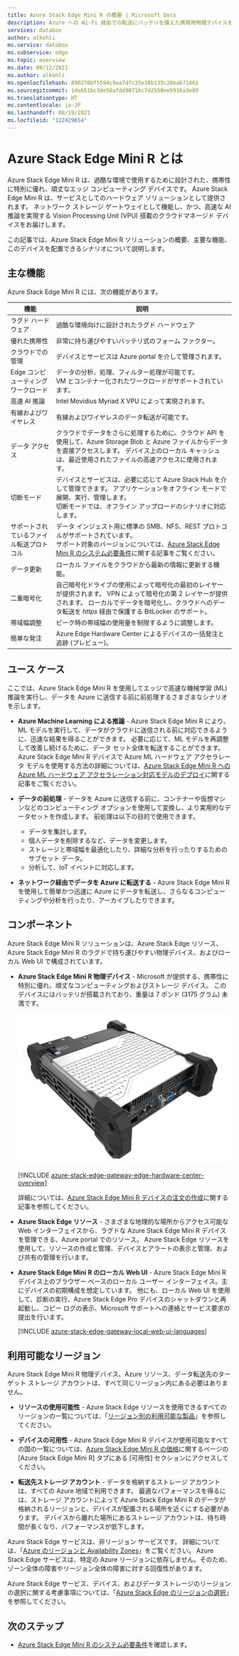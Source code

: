 ```yaml
---
title: Azure Stack Edge Mini R の概要 | Microsoft Docs
description: Azure への Wi-Fi 経由での転送にバッテリを備えた携帯用物理デバイスを使用する、軍事用アプリケーション向けのストレージ ソリューションである Azure Stack Edge Mini R について説明します。
services: databox
author: alkohli
ms.service: databox
ms.subservice: edge
ms.topic: overview
ms.date: 08/12/2021
ms.author: alkohli
ms.openlocfilehash: 890270bf5594c9ea7dfc35e38b135c20ea671461
ms.sourcegitcommit: 1deb51bc3de58afdd9871bc7d2558ee5916a3e89
ms.translationtype: HT
ms.contentlocale: ja-JP
ms.lasthandoff: 08/19/2021
ms.locfileid: "122429654"
---
```

# <a name="what-is-the-azure-stack-edge-mini-r"></a>Azure Stack Edge Mini R とは

Azure Stack Edge Mini R は、過酷な環境で使用するために設計された、携帯性に特別に優れ、頑丈なエッジ コンピューティング デバイスです。 Azure Stack Edge Mini R は、サービスとしてのハードウェア ソリューションとして提供されます。 ネットワーク ストレージ ゲートウェイとして機能し、かつ、高速な AI 推論を実現する Vision Processing Unit (VPU) 搭載のクラウドマネージド デバイスをお届けします。

この記事では、Azure Stack Edge Mini R ソリューションの概要、主要な機能、このデバイスを配置できるシナリオについて説明します。


## <a name="key-capabilities"></a>主な機能

Azure Stack Edge Mini R には、次の機能があります。

|機能 |説明  |
|---------|---------|
|ラグド ハードウェア| 過酷な環境向けに設計されたラグド ハードウェア|
|優れた携帯性| 非常に持ち運びやすいバッテリ式のフォーム ファクター。|
|クラウドでの管理|デバイスとサービスは Azure portal を介して管理されます。|
|Edge コンピューティング ワークロード|データの分析、処理、フィルター処理が可能です。<br>VM とコンテナー化されたワークロードがサポートされています。 |
|高速 AI 推論| Intel Movidius Myriad X VPU によって実現されます。|
|有線およびワイヤレス | 有線およびワイヤレスのデータ転送が可能です。|
|データ アクセス     | クラウドでデータをさらに処理するために、クラウド API を使用して、Azure Storage Blob と Azure ファイルからデータを直接アクセスします。 デバイス上のローカル キャッシュは、最近使用されたファイルの高速アクセスに使用されます。|
|切断モード|  デバイスとサービスは、必要に応じて Azure Stack Hub を介して管理できます。 アプリケーションをオフライン モードで展開、実行、管理します。 <br> 切断モードでは、オフライン アップロードのシナリオに対応します。|
|サポートされているファイル転送プロトコル      |データ インジェスト用に標準の SMB、NFS、REST プロトコルがサポートされています。 <br> サポート対象のバージョンについては、[Azure Stack Edge Mini R のシステム必要条件](azure-stack-edge-gpu-system-requirements.md)に関する記事をご覧ください。|
|データ更新     | ローカル ファイルをクラウドから最新の情報に更新する機能。|
|二重暗号化    | 自己暗号化ドライブの使用によって暗号化の最初のレイヤーが提供されます。 VPN によって暗号化の第 2 レイヤーが提供されます。 ローカルでデータを暗号化し、クラウドへのデータ転送を *https* 経由で保護する BitLocker のサポート。|
|帯域幅調整| ピーク時の帯域幅の使用量を制限するように調整します。|
|簡単な発注| Azure Edge Hardware Center によるデバイスの一括発注と追跡 (プレビュー)。|

## <a name="use-cases"></a>ユース ケース

ここでは、Azure Stack Edge Mini R を使用してエッジで高速な機械学習 (ML) 推論を実行し、データを Azure に送信する前に前処理するさまざまなシナリオを示します。

- **Azure Machine Learning による推論** - Azure Stack Edge Mini R により、ML モデルを実行して、データがクラウドに送信される前に対応できるように、迅速な結果を得ることができます。 必要に応じて、ML モデルを再調整して改善し続けるために、データ セット全体を転送することができます。 Azure Stack Edge Mini R デバイスで Azure ML ハードウェア アクセラレータ モデルを使用する方法の詳細については、[Azure Stack Edge Mini R への Azure ML ハードウェア アクセラレーション対応モデルのデプロイ](../machine-learning/how-to-deploy-fpga-web-service.md#deploy-to-a-local-edge-server)に関する記事をご覧ください。

- **データの前処理** - データを Azure に送信する前に、コンテナーや仮想マシンなどのコンピューティング オプションを使用して変換し、より実用的なデータセットを作成します。 前処理は以下の目的で使用できます。

    - データを集計します。
    - 個人データを削除するなど、データを変更します。
    - ストレージと帯域幅を最適化したり、詳細な分析を行ったりするためのサブセット データ。
    - 分析して、IoT イベントに対応します。

- **ネットワーク経由でデータを Azure に転送する** - Azure Stack Edge Mini R を使用して簡単かつ迅速に Azure にデータを転送し、さらなるコンピューティングや分析を行ったり、アーカイブしたりできます。

## <a name="components"></a>コンポーネント

Azure Stack Edge Mini R ソリューションは、Azure Stack Edge リソース、Azure Stack Edge Mini R のラグドで持ち運びやすい物理デバイス、およびローカル Web UI で構成されています。

* **Azure Stack Edge Mini R 物理デバイス** - Microsoft が提供する、携帯性に特別に優れ、頑丈なコンピューティングおよびストレージ デバイス。 このデバイスにはバッテリが搭載されており、重量は 7 ポンド (3175 グラム) 未満です。

    ![Azure Stack Edge Mini R デバイス](media/azure-stack-edge-mini-r-overview/perspective-view-1.png)

    [!INCLUDE [azure-stack-edge-gateway-edge-hardware-center-overview](../../includes/azure-stack-edge-gateway-edge-hardware-center-overview.md)]    

    詳細については、[Azure Stack Edge Mini R デバイスの注文の作成](azure-stack-edge-mini-r-deploy-prep.md#create-a-new-resource)に関する記事を参照してください。

* **Azure Stack Edge リソース** - さまざまな地理的な場所からアクセス可能な Web インターフェイスから、ラグドな Azure Stack Edge Mini R デバイスを管理できる、Azure portal でのリソース。 Azure Stack Edge リソースを使用して、リソースの作成と管理、デバイスとアラートの表示と管理、および共有の管理を行います。  

* **Azure Stack Edge Mini R のローカル Web UI** - Azure Stack Edge Mini R デバイス上のブラウザー ベースのローカル ユーザー インターフェイス。主にデバイスの初期構成を想定しています。 他にも、ローカル Web UI を使用して、診断の実行、Azure Stack Edge Pro デバイスのシャットダウンと再起動し、コピー ログの表示、Microsoft サポートへの連絡とサービス要求の提出を行います。

    [!INCLUDE [azure-stack-edge-gateway-local-web-ui-languages](../../includes/azure-stack-edge-gateway-local-web-ui-languages.md)]

## <a name="region-availability"></a>利用可能なリージョン

Azure Stack Edge Mini R 物理デバイス、Azure リソース、データ転送先のターゲット ストレージ アカウントは、すべて同じリージョン内にある必要はありません。

- **リソースの使用可能性** - Azure Stack Edge リソースを使用できるすべてのリージョンの一覧については、「[リージョン別の利用可能な製品](https://azure.microsoft.com/global-infrastructure/services/?products=databox&regions=all)」を参照してください。 

- **デバイスの可用性** - Azure Stack Edge Mini R デバイスが使用可能なすべての国の一覧については、[Azure Stack Edge Mini R の価格](https://azure.microsoft.com/pricing/details/azure-stack/edge/#azureStackEdgeMiniR)に関するページの [Azure Stack Edge Mini R] タブにある [可用性] セクションにアクセスしてください。

- **転送先ストレージ アカウント** - データを格納するストレージ アカウントは、すべての Azure 地域で利用できます。 最適なパフォーマンスを得るには、ストレージ アカウントによって Azure Stack Edge Mini R のデータが格納されるリージョンと、デバイスが配置される場所を近くにする必要があります。 デバイスから離れた場所にあるストレージ アカウントは、待ち時間が長くなり、パフォーマンスが低下します。

Azure Stack Edge サービスは、非リージョン サービスです。 詳細については、「[Azure のリージョンと Availability Zones](../availability-zones/az-overview.md)」をご覧ください。 Azure Stack Edge サービスは、特定の Azure リージョンに依存しません。そのため、ゾーン全体の障害やリージョン全体の障害に対する回復性があります。

Azure Stack Edge サービス、デバイス、およびデータ ストレージのリージョンの選択に関する考慮事項については、「[Azure Stack Edge のリージョンの選択](azure-stack-edge-gpu-regions.md)」を参照してください。

## <a name="next-steps"></a>次のステップ

- [Azure Stack Edge Mini R のシステム必要条件](azure-stack-edge-gpu-system-requirements.md)を確認します。